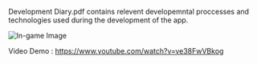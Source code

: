 Development Diary.pdf contains relevent developemntal proccesses and technologies used during the development of the app.

![In-game Image](https://github.com/OliverNagy10/Forward-Food/blob/main/ForwardFoodSignIn.png)




Video Demo : https://www.youtube.com/watch?v=ve38FwVBkog

